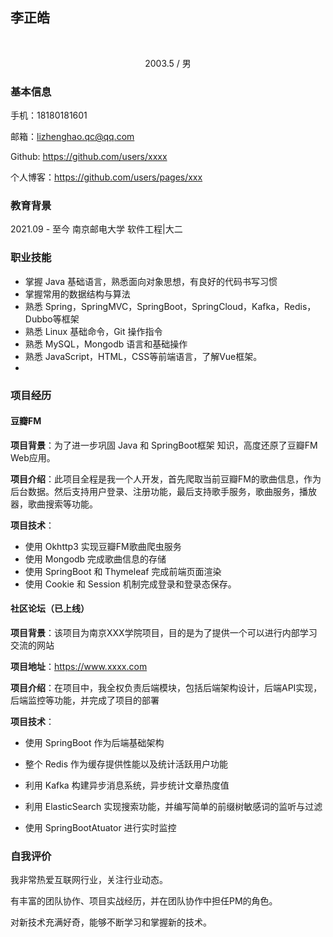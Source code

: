 ## 李正皓

​                                                                  <center>2003.5 / 男</center>

### 基本信息

手机：18180181601

邮箱：lizhenghao.qc@qq.com                                   

Github: https://github.com/users/xxxx

个人博客：https://github.com/users/pages/xxx

### 教育背景

2021.09 - 至今                  南京邮电大学             软件工程|大二

### 职业技能

* 掌握 Java 基础语言，熟悉面向对象思想，有良好的代码书写习惯
* 掌握常用的数据结构与算法
* 熟悉 Spring，SpringMVC，SpringBoot，SpringCloud，Kafka，Redis，Dubbo等框架
* 熟悉 Linux 基础命令，Git 操作指令
* 熟悉 MySQL，Mongodb 语言和基础操作
* 熟悉 JavaScript，HTML，CSS等前端语言，了解Vue框架。
* 

### 项目经历

#### 豆瓣FM

**项目背景**：为了进一步巩固 Java 和 SpringBoot框架 知识，高度还原了豆瓣FM Web应用。

**项目介绍**：此项目全程是我一个人开发，首先爬取当前豆瓣FM的歌曲信息，作为后台数据。然后支持用户登录、注册功能，最后支持歌手服务，歌曲服务，播放器，歌曲搜索等功能。

**项目技术**：

* 使用 Okhttp3 实现豆瓣FM歌曲爬虫服务
* 使用 Mongodb 完成歌曲信息的存储
* 使用 SpringBoot 和 Thymeleaf 完成前端页面渲染
* 使用 Cookie 和 Session 机制完成登录和登录态保存。

#### 社区论坛（已上线）

**项目背景**：该项目为南京XXX学院项目，目的是为了提供一个可以进行内部学习交流的网站

**项目地址**：https://www.xxxx.com

**项目介绍**：在项目中，我全权负责后端模块，包括后端架构设计，后端API实现，后端监控等功能，并完成了项目的部署

**项目技术**：

* 使用 SpringBoot 作为后端基础架构

* 整个 Redis 作为缓存提供性能以及统计活跃用户功能

* 利用 Kafka 构建异步消息系统，异步统计文章热度值

* 利用 ElasticSearch 实现搜索功能，并编写简单的前缀树敏感词的监听与过滤

* 使用 SpringBootAtuator 进行实时监控

### 自我评价

我非常热爱互联网行业，关注行业动态。

有丰富的团队协作、项目实战经历，并在团队协作中担任PM的角色。

对新技术充满好奇，能够不断学习和掌握新的技术。
